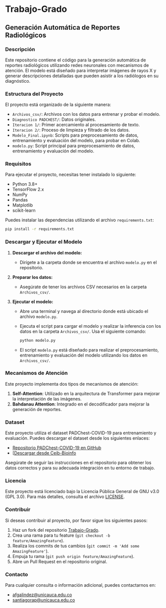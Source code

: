 # Trabajo-Grado
## Generación Automática de Reportes Radiológicos

### Descripción

Este repositorio contiene el código para la generación automática de reportes radiológicos utilizando redes neuronales con mecanismos de atención. El modelo está diseñado para interpretar imágenes de rayos X y generar descripciones detalladas que pueden asistir a los radiólogos en su diagnóstico.

### Estructura del Proyecto

El proyecto está organizado de la siguiente manera:

- `Archivos_csv/`: Archivos con los datos para entrenar y probar el modelo.
- `Diagnostico PADCHEST/`: Datos originales.
- `Iteracion 1/`: Primer acercamiento al procesamiento de texto.
- `Iteracion 2/`: Proceso de limpieza y filtrado de los datos.
- `Modelo_Final.ipynb`: Scripts para preprocesamiento de datos, entrenamiento y evaluación del modelo, para probar en Colab.
- `modelo.py`: Script principal para preprocesamiento de datos, entrenamiento y evaluación del modelo.

### Requisitos

Para ejecutar el proyecto, necesitas tener instalado lo siguiente:

- Python 3.8+
- TensorFlow 2.x
- NumPy
- Pandas
- Matplotlib
- scikit-learn

Puedes instalar las dependencias utilizando el archivo `requirements.txt`:

```bash
pip install -r requirements.txt
```

### Descargar y Ejecutar el Modelo

1. **Descargar el archivo del modelo:**
   - Dirígete a la carpeta donde se encuentra el archivo `modelo.py` en el repositorio.

2. **Preparar los datos:**
   - Asegúrate de tener los archivos CSV necesarios en la carpeta `Archivos_csv/`.

3. **Ejecutar el modelo:**
   - Abre una terminal y navega al directorio donde está ubicado el archivo `modelo.py`.
   - Ejecuta el script para cargar el modelo y realizar la inferencia con los datos en la carpeta `Archivos_csv/`. Usa el siguiente comando:

     ```bash
     python modelo.py
     ```

   - El script `modelo.py` está diseñado para realizar el preprocesamiento, entrenamiento y evaluación del modelo utilizando los datos en `Archivos_csv/`.

### Mecanismos de Atención

Este proyecto implementa dos tipos de mecanismos de atención:

1. **Self-Attention**: Utilizado en la arquitectura de Transformer para mejorar la interpretación de las imágenes.
2. **Bahdanau Attention**: Integrado en el decodificador para mejorar la generación de reportes.

### Dataset

Este proyecto utiliza el dataset PADChest-COVID-19 para entrenamiento y evaluación. Puedes descargar el dataset desde los siguientes enlaces:

- [Repositorio PADChest-COVID-19 en GitHub](https://github.com/BIMCV-CSUSP/BIMCV-COVID-19/tree/master/padchest-covid#data-sources-bimcv-padchest)
- [[Descargar desde Ceib-Bioinfo](http://ceib.bioinfo.cipf.es/covid19/padchest_neumonia.zip)

Asegúrate de seguir las instrucciones en el repositorio para obtener los datos correctos y para su adecuada integración en tu entorno de trabajo.

### Licencia
Este proyecto está licenciado bajo la Licencia Pública General de GNU v3.0 (GPL 3.0). Para más detalles, consulta el archivo [LICENSE](LICENSE.md).

### Contribuir

Si deseas contribuir al proyecto, por favor sigue los siguientes pasos:

1. Haz un fork del repositorio [Trabajo-Grado](https://github.com/fabirian/Trabajo-Grado).
2. Crea una rama para tu feature (`git checkout -b feature/AmazingFeature`).
3. Realiza los commits de tus cambios (`git commit -m 'Add some AmazingFeature'`).
4. Empuja tu rama (`git push origin feature/AmazingFeature`).
5. Abre un Pull Request en el repositorio original.

### Contacto

Para cualquier consulta o información adicional, puedes contactarnos en:

- [afgalindez@unicauca.edu.co](mailto:afgalindez@unicauca.edu.co)
- [santiagorap@unicauca.edu.co](mailto:santiagorap@unicauca.edu.co)
